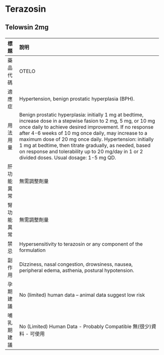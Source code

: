 # Terazosin

## Telowsin 2mg

##### 

| 標題       | 說明                                                                                                                                                                                                                                                                                                                                                                                                                                                    |
|:-----------|:--------------------------------------------------------------------------------------------------------------------------------------------------------------------------------------------------------------------------------------------------------------------------------------------------------------------------------------------------------------------------------------------------------------------------------------------------------|
| 藥品代碼   | OTELO                                                                                                                                                                                                                                                                                                                                                                                                                                                   |
| 適應症     | Hypertension, benign prostatic hyperplasia (BPH).                                                                                                                                                                                                                                                                                                                                                                                                       |
| 用法用量   | Benign prostatic hyperplasia: initially 1 mg at bedtime, increase dose in a stepwise fasion to 2 mg, 5 mg, or 10 mg once daily to achieve desired improvement. If no response after 4-6 weeks of 10 mg once daily, may increase to a maximum dose of 20 mg once daily. Hypertension: initially 1 mg at bedtime, then titrate gradually, as needed, based on response and tolerability up to 20 mg/day in 1 or 2 divided doses. Usual dosage: 1-5 mg QD. |
| 肝功能異常 | 無需調整劑量                                                                                                                                                                                                                                                                                                                                                                                                                                            |
| 腎功能異常 | 無需調整劑量                                                                                                                                                                                                                                                                                                                                                                                                                                            |
| 禁忌       | Hypersensitivity to terazosin or any component of the formulation                                                                                                                                                                                                                                                                                                                                                                                       |
| 副作用     | Dizziness, nasal congestion, drowsiness, nausea, peripheral edema, asthenia, postural hypotension.                                                                                                                                                                                                                                                                                                                                                      |
| 孕期建議   | No (limited) human data – animal data suggest low risk                                                                                                                                                                                                                                                                                                                                                                                                  |
| 哺乳期建議 | No (Limited) Human Data - Probably Compatible 無(很少)資料 - 可使用                                                                                                                                                                                                                                                                                                                                                                                     |

